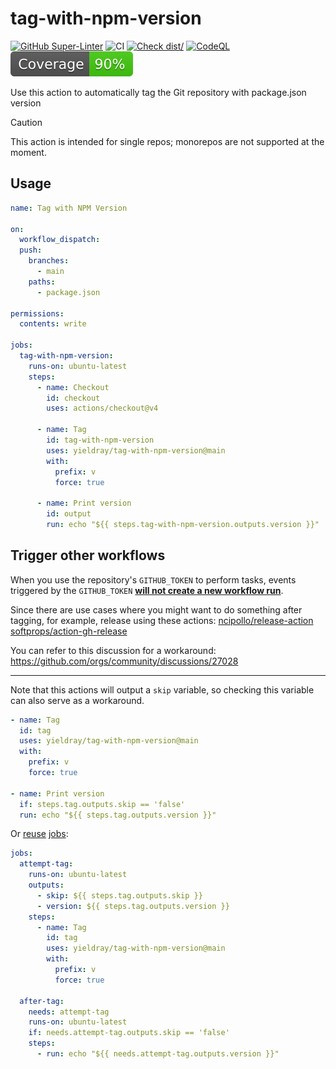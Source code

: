 # tag-with-npm-version

[![GitHub Super-Linter](https://github.com/yieldray/tag-with-npm-version/actions/workflows/linter.yml/badge.svg)](https://github.com/super-linter/super-linter)
![CI](https://github.com/yieldray/tag-with-npm-version/actions/workflows/ci.yml/badge.svg)
[![Check dist/](https://github.com/yieldray/tag-with-npm-version/actions/workflows/check-dist.yml/badge.svg)](https://github.com/yieldray/tag-with-npm-version/actions/workflows/check-dist.yml)
[![CodeQL](https://github.com/yieldray/tag-with-npm-version/actions/workflows/codeql-analysis.yml/badge.svg)](https://github.com/yieldray/tag-with-npm-version/actions/workflows/codeql-analysis.yml)
[![Coverage](./badges/coverage.svg)](./badges/coverage.svg)

Use this action to automatically tag the Git repository with package.json
version

> [!CAUTION]  
> This action is intended for single repos; monorepos are not supported at the
> moment.

## Usage

```yaml
name: Tag with NPM Version

on:
  workflow_dispatch:
  push:
    branches:
      - main
    paths:
      - package.json

permissions:
  contents: write

jobs:
  tag-with-npm-version:
    runs-on: ubuntu-latest
    steps:
      - name: Checkout
        id: checkout
        uses: actions/checkout@v4

      - name: Tag
        id: tag-with-npm-version
        uses: yieldray/tag-with-npm-version@main
        with:
          prefix: v
          force: true

      - name: Print version
        id: output
        run: echo "${{ steps.tag-with-npm-version.outputs.version }}"
```

## Trigger other workflows

When you use the repository's `GITHUB_TOKEN` to perform tasks, events triggered
by the `GITHUB_TOKEN`
[**will not create a new workflow run**](https://docs.github.com/en/actions/security-for-github-actions/security-guides/automatic-token-authentication#using-the-github_token-in-a-workflow).

Since there are use cases where you might want to do something after tagging,
for example, release using these actions:
[ncipollo/release-action](https://github.com/ncipollo/release-action)
[softprops/action-gh-release](https://github.com/softprops/action-gh-release)

You can refer to this discussion for a workaround:
<https://github.com/orgs/community/discussions/27028>

---

Note that this actions will output a `skip` variable, so checking this variable
can also serve as a workaround.

```yaml
- name: Tag
  id: tag
  uses: yieldray/tag-with-npm-version@main
  with:
    prefix: v
    force: true

- name: Print version
  if: steps.tag.outputs.skip == 'false'
  run: echo "${{ steps.tag.outputs.version }}"
```

Or
[reuse](https://docs.github.com/en/actions/sharing-automations/reusing-workflows)
[jobs](https://docs.github.com/en/actions/writing-workflows/choosing-what-your-workflow-does/using-jobs-in-a-workflow):

```yaml
jobs:
  attempt-tag:
    runs-on: ubuntu-latest
    outputs:
      - skip: ${{ steps.tag.outputs.skip }}
      - version: ${{ steps.tag.outputs.version }}
    steps:
      - name: Tag
        id: tag
        uses: yieldray/tag-with-npm-version@main
        with:
          prefix: v
          force: true

  after-tag:
    needs: attempt-tag
    runs-on: ubuntu-latest
    if: needs.attempt-tag.outputs.skip == 'false'
    steps:
      - run: echo "${{ needs.attempt-tag.outputs.version }}"
```
